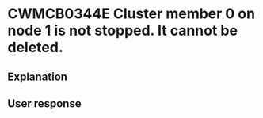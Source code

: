 # CWMCB0344E Cluster member 0 on node 1 is not stopped. It cannot be deleted.

## Explanation

## User response